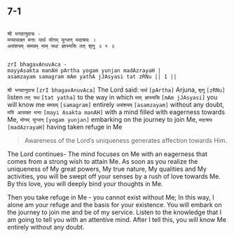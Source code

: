 ## 7-1


```shloka-sa

श्री भगवानुवाच -
मय्यासक्त मनाः पार्थ योगम् युन्जन् मदाश्रयः ।
असंशयम् समग्रम् माम् यथा ज्ञास्यसि तत् शृणु ॥ १ ॥

```
```shloka-sa-hk

zrI bhagavAnuvAca -
mayyAsakta manAH pArtha yogam yunjan madAzrayaH |
asamzayam samagram mAm yathA jJAsyasi tat zRNu || 1 ||

```
`श्री भगवानुवाच` `[zrI bhagavAnuvAca]` The Lord said:
`पार्थ` `[pArtha]` Arjuna, `शृणु` `[zRNu]` listen `तत् यथ` `[tat yatha]` to the way in which `माम् ज्ञास्यसि` `[mAm jJAsyasi]` you will know me `समग्रम्` `[samagram]` entirely `असंशयम्` `[asamzayam]` without any doubt, `मयि आसक्त मनाः` `[mayi Asakta manAH]` with a mind filled with eagerness towards Me, `योगम् युन्जन्` `[yogam yunjan]` embarking on the journey to join Me, `मदाश्रयः` `[madAzrayaH]` having taken refuge in Me


<a name='applnote_118'></a>
> Awareness of the Lord’s uniqueness generates affection towards Him.



The Lord continues- The mind focuses on Me with an eagerness that comes from a strong wish to attain Me. As soon as you realize the uniqueness of My great powers, My true nature, My qualities and My activities, you will be swept off your senses by a rush of love towards Me. By this love, you will deeply bind your thoughts in Me.

Then you take refuge in Me - you cannot exist without Me; In this way, I alone am your refuge and the basis for your existence. You will embark on the journey to join me and be of my service. Listen to the knowledge that I am going to tell you with an attentive mind. After I tell this, you will know Me entirely without any doubt.


